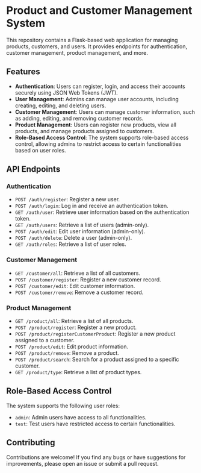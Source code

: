 # Product and Customer Management System

This repository contains a Flask-based web application for managing products, customers, and users. It provides endpoints for authentication, customer management, product management, and more.

## Features

- **Authentication**: Users can register, login, and access their accounts securely using JSON Web Tokens (JWT).
- **User Management**: Admins can manage user accounts, including creating, editing, and deleting users.
- **Customer Management**: Users can manage customer information, such as adding, editing, and removing customer records.
- **Product Management**: Users can register new products, view all products, and manage products assigned to customers.
- **Role-Based Access Control**: The system supports role-based access control, allowing admins to restrict access to certain functionalities based on user roles.


## API Endpoints

### Authentication

- `POST /auth/register`: Register a new user.
- `POST /auth/login`: Log in and receive an authentication token.
- `GET /auth/user`: Retrieve user information based on the authentication token.
- `GET /auth/users`: Retrieve a list of users (admin-only).
- `POST /auth/edit`: Edit user information (admin-only).
- `POST /auth/delete`: Delete a user (admin-only).
- `GET /auth/roles`: Retrieve a list of user roles.

### Customer Management

- `GET /customer/all`: Retrieve a list of all customers.
- `POST /customer/register`: Register a new customer record.
- `POST /customer/edit`: Edit customer information.
- `POST /customer/remove`: Remove a customer record.

### Product Management

- `GET /product/all`: Retrieve a list of all products.
- `POST /product/register`: Register a new product.
- `POST /product/registerCustomerProduct`: Register a new product assigned to a customer.
- `POST /product/edit`: Edit product information.
- `POST /product/remove`: Remove a product.
- `POST /product/search`: Search for a product assigned to a specific customer.
- `GET /product/type`: Retrieve a list of product types.

## Role-Based Access Control

The system supports the following user roles:

- `admin`: Admin users have access to all functionalities.
- `test`: Test users have restricted access to certain functionalities.

## Contributing

Contributions are welcome! If you find any bugs or have suggestions for improvements, please open an issue or submit a pull request.

